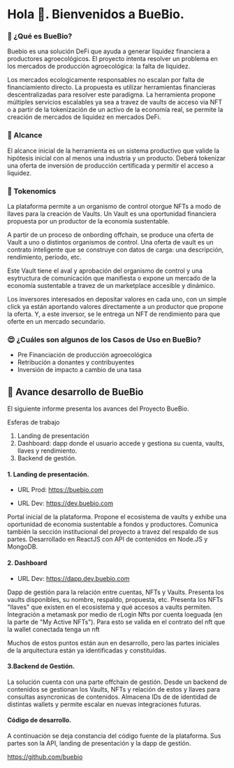 # Hola 👋. Bienvenidos a BueBio.


### 🔭 ¿Qué es BueBio?
Buebio es una solución DeFi que ayuda a generar liquidez financiera a productores agroecológicos. El proyecto intenta resolver un problema en los mercados de producción agroecológica: la falta de liquidez.

Los mercados ecologicamente responsables no escalan por falta de financiamiento directo. La propuesta es utilizar herramientas financieras descentralizadas para resolver este paradigma. La herramienta propone múltiples servicios escalables ya sea a travez de vaults de acceso via NFT o a partir de la tokenización de un activo de la economía real, se permite la creación de mercados de liquidez en mercados DeFi.

### 🌱 Alcance
El alcance inicial de la herramienta es un sistema productivo que valide la hipótesis inicial con al menos una industria y un producto. Deberá tokenizar una oferta de inversión de producción certificada y permitir el acceso a liquidez.


### 👯 Tokenomics
La plataforma permite a un organismo de control otorgue NFTs a modo de llaves para la creación de Vaults. Un Vault es una oportunidad financiera propuesta por un productor de la economía sustentable.

A partir de un proceso de onbording offchain, se produce una oferta de Vault a uno o distintos organismos de control. Una oferta de vault es un contrato inteligente que se construye con datos de carga: una descripción, rendimiento, período, etc.

Este Vault tiene el aval y aprobación del organismo de control y una esytructura de comunicación que manifiesta o expone un  mercado de la economía sustentable a travez de un marketplace accesible y dinámico.

Los inversores interesados en depositar valores en cada uno, con un simple click ya están aportando valores directamente a un productor que propone la oferta. Y, a este inversor, se le entrega un NFT de rendimiento para que oferte en un mercado secundario.

### 😍 ¿Cuáles son algunos de los Casos de Uso en BueBio?
- Pre Financiación de producción agroecológica
- Retribución a donantes y contribuyentes
- Inversión de impacto a cambio de una tasa


## 🤔 Avance desarrollo de BueBio

El siguiente informe presenta los avances del Proyecto BueBio.

Esferas de trabajo

1. Landing de presentación
2. Dashboard: dapp donde el usuario accede y gestiona su cuenta, vaults, llaves y rendimiento.
3. Backend de gestión.

#### 1. Landing de presentación.

- URL Prod: https://buebio.com

- URL Dev:  https://dev.buebio.com


Portal inicial de la plataforma. Propone el ecosistema de vaults y exhibe una oportunidad de economia sustentable a fondos y productores.
Comunica también la sección institucional del proyecto a travez del respaldo de sus partes.
Desarrollado en ReactJS con API de contenidos en Node.JS y MongoDB.

#### 2. Dashboard

- URL Dev: https://dapp.dev.buebio.com

Dapp de gestión para la relación entre cuentas, NFTs y Vaults. Presenta los vaults disponibles, su nombre, respaldo, propuesta, etc. Presenta los NFTs "llaves" que existen en el ecosistema y qué accesos a vaults permiten. Integración a metamask por medio de rLogin
Nfts por cuenta loeguada (en la parte de "My Active NFTs"). Para esto se valida en el contrato del nft que la wallet conectada tenga un nft

Muchos de estos puntos están aun en desarrollo, pero las partes iniciales de la arquitectura están ya identificadas y constituídas.

#### 3.Backend de Gestión.

La solución cuenta con una parte offchain de gestión. Desde un backend de contenidos se gestionan los Vaults, NFTs y relación de estos y llaves para consultas asyncronicas de contenidos.
Almacena IDs de de identidad de distintas wallets y permite escalar en nuevas integraciones futuras.

#### Código de desarrollo.

A continuación se deja constancia del código fuente de la plataforma. Sus partes son la API, landing de presentación y la dapp de gestión.

https://github.com/buebio
